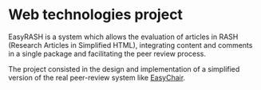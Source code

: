 # Web technologies project

EasyRASH is a system which allows the evaluation of articles in RASH (Research Articles in Simplified HTML), integrating content and comments in a single package and facilitating the peer review process.

The project consisted in the design and implementation of a simplified version of the real peer-review system like [EasyChair](https://easychair.org/account/signin).
